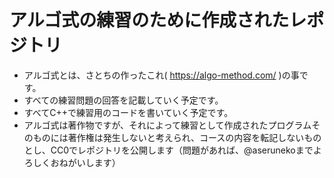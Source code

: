 # アルゴ式の練習のために作成されたレポジトリ

- アルゴ式とは、さとちの作ったこれ( https://algo-method.com/ )の事です。
- すべての練習問題の回答を記載していく予定です。
- すべてC++で練習用のコードを書いていく予定です。
- アルゴ式は著作物ですが、それによって練習として作成されたプログラムそのものには著作権は発生しないと考えられ、コースの内容を転記しないものとし、CC0でレポジトリを公開します（問題があれば、@aserunekoまでよろしくおねがいします）